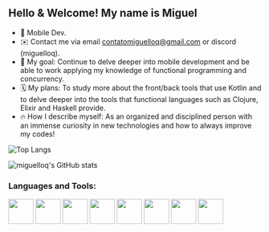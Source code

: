 ## Hello & Welcome! My name is Miguel

- 📱 Mobile Dev.
- ✉️ Contact me via email contatomiguelloq@gmail.com or discord (miguelloq).
- 🎯 My goal: Continue to delve deeper into mobile development and be able to work applying my knowledge of functional programming and concurrency.
- 🗓️ My plans: To study more about the front/back tools that use Kotlin and to delve deeper into the tools that functional languages ​​such as Clojure, Elixir and Haskell provide.
- 🔥 How I describe myself: As an organized and disciplined person with an immense curiosity in  new technologies and how to always improve my codes!

![Top Langs](https://github-readme-stats.vercel.app/api/top-langs/?username=miguelloq&layout=compact&theme=dark)

![miguelloq's GitHub stats](https://github-readme-stats.vercel.app/api?username=miguelloq&show_icons=true&theme=dark)

### Languages and Tools:
<div>
<img src="https://cdn.jsdelivr.net/gh/devicons/devicon/icons/flutter/flutter-original.svg" height=50/>
<img src="https://cdn.jsdelivr.net/gh/devicons/devicon/icons/dart/dart-original.svg" height=50/>
<img src="https://cdn.jsdelivr.net/gh/devicons/devicon/icons/java/java-original.svg" height=50/>
<img src="https://cdn.jsdelivr.net/gh/devicons/devicon/icons/python/python-original.svg" height=50 />
<img src="https://cdn.jsdelivr.net/gh/devicons/devicon/icons/android/android-original.svg" height=50/>
<img src="https://cdn.jsdelivr.net/gh/devicons/devicon/icons/mysql/mysql-original-wordmark.svg" height=50/>
<img src="https://cdn.jsdelivr.net/gh/devicons/devicon/icons/firebase/firebase-plain.svg" height=50/>
<img src="https://cdn.jsdelivr.net/gh/devicons/devicon/icons/git/git-plain.svg" height=50/>
</div>
                    

